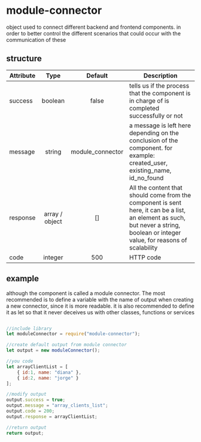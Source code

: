 # module-connector



object used to connect different backend and frontend components. in order to better control the different scenarios that could occur with the communication of these

## structure
| Attribute  | Type | Default | Description |
| ------------- | :-------------: | :-------------: | ------------- |
| success  | boolean | false | tells us if the process that the component is in charge of is completed successfully or not |
| message  | string | module_connector | a message is left here depending on the conclusion of the component. for example: created_user, existing_name, id_no_found  |
| response  | array / object | [] | All the content that should come from the component is sent here, it can be a list, an element as such, but never a string, boolean or integer value, for reasons of scalability  |
| code  | integer | 500 | HTTP code |

## example

although the component is called a module connector. The most recommended is to define a variable with the name of output when creating a new connector, since it is more readable. it is also recommended to define it as let so that it never deceives us with other classes, functions or services

```javascript

//include library
let moduleConnector = require("module-connector");

//create default output from module connector
let output = new moduleConnector();

//you code
let arrayClientList = [
    { id:1, name: "diana" },
    { id:2, name: "jorge" }
];

//modify output
output.success = true;
output.message = "array_clients_list";
output.code = 200;
output.response = arrayClientList;

//return output
return output;

```
